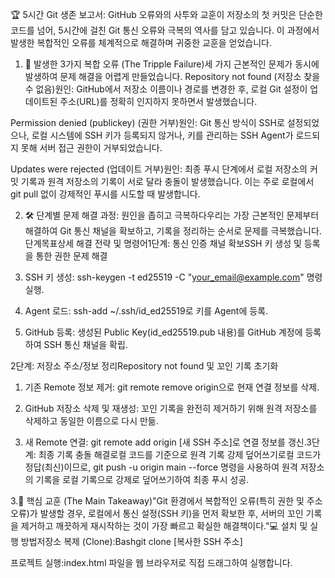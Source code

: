 🏆 5시간 Git 생존 보고서:
 GitHub 오류와의 사투와 교훈이 저장소의 첫 커밋은 단순한 코드를 넘어, 5시간에 걸친 Git 통신 오류와 극복의 역사를 담고 있습니다.  이 과정에서 발생한 복합적인 오류를 체계적으로 해결하며 귀중한 교훈을 얻었습니다.

1. 🛑 발생한 3가지 복합 오류 (The Tripple Failure)세 가지 근본적인 문제가 동시에 발생하여 문제 해결을 어렵게 만들었습니다.
Repository not found (저장소 찾을 수 없음)원인: GitHub에서 저장소 이름이나 경로를 변경한 후, 로컬 Git 설정이 업데이트된 주소(URL)를 정확히 인지하지 못하면서 발생했습니다.

Permission denied (publickey) (권한 거부)원인: Git 통신 방식이 SSH로 설정되었으나, 로컬 시스템에 SSH 키가 등록되지 않거나, 키를 관리하는 SSH Agent가 로드되지 못해 서버 접근 권한이 거부되었습니다.

Updates were rejected (업데이트 거부)원인: 최종 푸시 단계에서 로컬 저장소의 커밋 기록과 원격 저장소의 기록이 서로 달라 충돌이 발생했습니다. 이는 주로 로컬에서 git pull 없이 강제적인 푸시를 시도할 때 발생합니다.

2. 🛠️ 단계별 문제 해결 과정: 원인을 좁히고 극복하다우리는 가장 근본적인 문제부터 해결하여 Git 통신 채널을 확보하고, 기록을 정리하는 순서로 문제를 극복했습니다.단계목표상세 해결 전략 및 명령어1단계: 통신 인증 채널 확보SSH 키 생성 및 등록을 통한 권한 문제 해결

1. SSH 키 생성: ssh-keygen -t ed25519 -C "your_email@example.com" 명령 실행.

2. Agent 로드: ssh-add ~/.ssh/id_ed25519로 키를 Agent에 등록. 

3. GitHub 등록: 생성된 Public Key(id_ed25519.pub 내용)를 GitHub 계정에 등록하여 SSH 통신 채널을 확립.


2단계: 저장소 주소/정보 정리Repository not found 및 꼬인 기록 초기화
1. 기존 Remote 정보 제거: git remote remove origin으로 현재 연결 정보를 삭제. 

2. GitHub 저장소 삭제 및 재생성: 꼬인 기록을 완전히 제거하기 위해 원격 저장소를 삭제하고 동일한 이름으로 다시 만듦.

3. 새 Remote 연결: git remote add origin [새 SSH 주소]로 연결 정보를 갱신.3단계: 최종 기록 충돌 해결로컬 코드를 기준으로 원격 기록 강제 덮어쓰기로컬 코드가 정답(최신)이므로, git push -u origin main --force 명령을 사용하여 원격 저장소의 기록을 로컬 기록으로 강제로 덮어쓰기하여 최종 푸시 성공.

3.🌟 핵심 교훈 (The Main Takeaway)"Git 환경에서 복합적인 오류(특히 권한 및 주소 오류)가 발생할 경우, 로컬에서  통신 설정(SSH 키)을 먼저 확보한 후, 서버의  꼬인 기록을 제거하고 깨끗하게 재시작하는 것이 가장 빠르고 확실한 해결책이다."💻 설치 및 실행 방법저장소 복제 (Clone):Bashgit clone [복사한 SSH 주소]

프로젝트 실행:index.html 파일을 웹 브라우저로 직접 드래그하여 실행합니다.